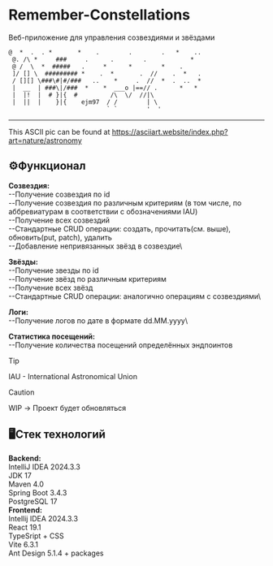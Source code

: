 # Remember-Constellations
Веб-приложение для управления созвездиями и звёздами
```
@  *  .  . *       *    .        .        .   *    ..
 @. /\ *     ###     .      .        .            *
 @ /  \  *  #####   .     *      *        *    .
 ]/ [] \  ######### *    .  *       .  //    .  *   .
 / [][] \###\#|#/###   ..    *     .  //  *  .  ..  *
 |  __  | ###\|/###  *    *  ___o |==// .      *   *
 |  |!  |  # }|{  #         /\  \/  //|\
 |  ||  |    }|{    ejm97  / /        | \
                           ` `        '  '
```
------------------------------------------------
This ASCII pic can be found at
https://asciiart.website/index.php?art=nature/astronomy

**⚙️Функционал**
--
**Созвездия:**\
--Получение созвездия по id\
--Получение созвездия по различным критериям (в том числе, по аббревиатурам в соответствии с обозначениями IAU)\
--Получение всех созвездий\
--Стандартные CRUD операции: создать, прочитать(см. выше), обновить(put, patch), удалить\
--Добавление непривязанных звёзд в созвездие\

**Звёзды:**\
--Получение звезды по id\
--Получение звёзд по различным критериям\
--Получение всех звёзд\
--Стандартные CRUD операции: аналогично операциям с созвездиями\

**Логи:**\
--Получение логов по дате в формате dd.MM.yyyy\

**Статистика посещений:**\
--Получение количества посещений определённых эндпоинтов
> [!TIP]
> IAU - International Astronomical Union

> [!CAUTION]
> WIP -> Проект будет обновляться

**🖥️Стек технологий**
--
**Backend:**\
IntelliJ IDEA 2024.3.3\
JDK 17\
Maven 4.0\
Spring Boot 3.4.3\
PostgreSQL 17\
**Frontend:**\
Intellij IDEA 2024.3.3\
React 19.1\
TypeSript + CSS\
Vite 6.3.1\
Ant Design 5.1.4 + packages

